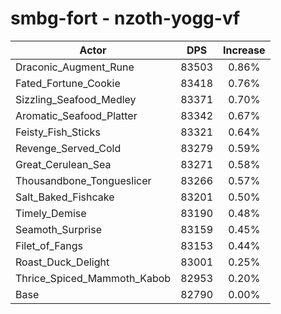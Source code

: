 # smbg-fort - nzoth-yogg-vf
| Actor | DPS | Increase |
|---|:---:|:---:|
|Draconic_Augment_Rune|83503|0.86%|
|Fated_Fortune_Cookie|83418|0.76%|
|Sizzling_Seafood_Medley|83371|0.70%|
|Aromatic_Seafood_Platter|83342|0.67%|
|Feisty_Fish_Sticks|83321|0.64%|
|Revenge_Served_Cold|83279|0.59%|
|Great_Cerulean_Sea|83271|0.58%|
|Thousandbone_Tongueslicer|83266|0.57%|
|Salt_Baked_Fishcake|83201|0.50%|
|Timely_Demise|83190|0.48%|
|Seamoth_Surprise|83159|0.45%|
|Filet_of_Fangs|83153|0.44%|
|Roast_Duck_Delight|83001|0.25%|
|Thrice_Spiced_Mammoth_Kabob|82953|0.20%|
|Base|82790|0.00%|
